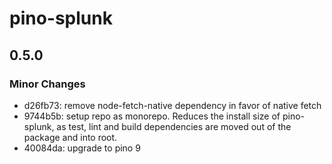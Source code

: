 # pino-splunk

## 0.5.0

### Minor Changes

- d26fb73: remove node-fetch-native dependency in favor of native fetch
- 9744b5b: setup repo as monorepo. Reduces the install size of pino-splunk,
  as test, lint and build dependencies are moved out of the package and into root.
- 40084da: upgrade to pino 9
